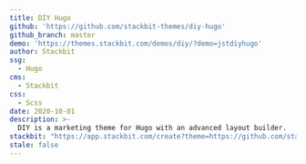 ```yaml
---
title: DIY Hugo
github: 'https://github.com/stackbit-themes/diy-hugo'
github_branch: master
demo: 'https://themes.stackbit.com/demos/diy/?demo=jstdiyhugo'
author: Stackbit
ssg:
  - Hugo
cms:
  - Stackbit
css:
  - Scss
date: 2020-10-01
description: >-
  DIY is a marketing theme for Hugo with an advanced layout builder.
stackbit: "https://app.stackbit.com/create?theme=https://github.com/stackbit-themes/diy-hugo"
stale: false
---
```

